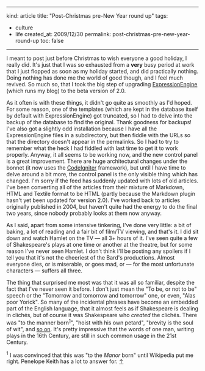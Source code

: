 -----
kind: article
title: "Post-Christmas pre-New Year round up"
tags:
- culture
- life
created_at: 2009/12/30
permalink: post-christmas-pre-new-year-round-up
toc: false
-----

<p>I meant to post just before Christmas to wish everyone a good holiday, I really did. It's just that I was so exhausted from a <strong>very</strong> busy period at work that I just flopped as soon as my holiday started, and did practically nothing. Doing nothing has done me the world of good though, and I feel much revived. So much so, that I took the big step of upgrading <a href="http://expressionengine.com/">ExpressionEngine</a> (which runs my blog) to the beta version of 2.0.</p>

<p>As it often is with these things, it didn't go quite as smoothly as I'd hoped. For some reason, one of the templates (which are kept in the database itself by default with ExpressionEngine) got truncated, so I had to delve into the backup of the database to find the original. Thank goodness for backups! I've also got a slightly odd installation because I have all the ExpressionEngine files in a subdirectory, but then fiddle with the URLs so that the directory doesn't appear in the permalinks. So I had to try to remember what the heck I had fiddled with last time to get it to work properly. Anyway, it all seems to be working now, and the new control panel is a great improvement. There are huge architectural changes under the bonnet (it now uses the <a href="http://codeigniter.com/">CodeIgniter</a> framework), but until I have time to delve around a bit more, the control panel is the only visible thing which has changed. I'm sorry if the feed has suddenly updated with lots of old articles. I've been converting all of the articles from their mixture of Markdown, HTML and Textile format to be HTML (partly because the Markdown plugin hasn't yet been updated for version 2.0). I've worked back to articles originally published in 2004, but haven't quite had the energy to do the final two years, since nobody probably looks at them now anyway.</p>

<p>As I said, apart from some intensive tinkering, I've done very little: a bit of baking, a lot of reading and a fair bit of film/TV viewing, and that's it. I did sit down and watch Hamlet on the TV &mdash; all 3+ hours of it. I've seen quite a few of Shakespeare's plays at one time or another at the theatre, but for some reason I've never seen Hamlet. I don't think I'll be posting any spoilers if I tell you that it's not the cheeriest of the Bard's productions. Almost everyone dies, or is miserable, or goes mad, or &mdash; for the most unfortunate characters &mdash; suffers all three.</p>

<p>The thing that surprised me most was that it was all so familiar, despite the fact that I've never seen it before. I don't just mean the "To be, or not to be" speech or the "Tomorrow and tomorrow and tomorrow" one, or even, "Alas poor Yorick". So many of the incidental phrases have become an embedded part of the English language, that it almost feels as if Shakespeare is dealing in clich&eacute;s, but of course it was Shakespeare who <em>created</em> the clich&eacute;s. There was "to the manner born<sup id="r1-301209"><a href="#f1-301209">1</a></sup>", "hoist with his own petard", "brevity is the soul of wit", and <a href="http://en.wikipedia.org/wiki/Phrases_from_Hamlet_in_common_English">so on</a>. It's pretty impressive that the words of one man, writing plays in the 16th Century, are still in such common usage in the 21st Century.</p>

<p><sup id="f1-301209">1</sup> I was convinced that this was "to the <em>Manor</em> born" until Wikipedia put me right. Penelope Keith has a lot to answer for. <a href="#r1-301209">&uarr;</a></p>



